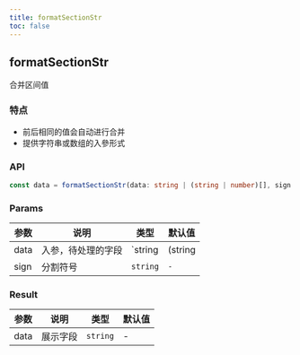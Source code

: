 ```yaml
---
title: formatSectionStr
toc: false
---
```


## formatSectionStr

合并区间值

### 特点

- 前后相同的值会自动进行合并
- 提供字符串或数组的入參形式

<code src="./demo.tsx"></code>

### API

```typescript
const data = formatSectionStr(data: string | (string | number)[], sign: string);
```

### Params

| 参数 | 说明               | 类型     | 默认值 |
| ---- | ------------------ | -------- | ------ |
| data  | 入参，待处理的字段 | `string | (string | number)[]` | -      |
| sign | 分割符号           | `string` | `-`     |


### Result

| 参数 | 说明     | 类型     | 默认值 |
| ---- | -------- | -------- | ------ |
| data | 展示字段 | `string` | -      |

